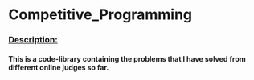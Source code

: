 # Competitive_Programming

### <ins> Description: </ins>
#### This is a code-library containing the problems that I have solved from different online judges so far.


